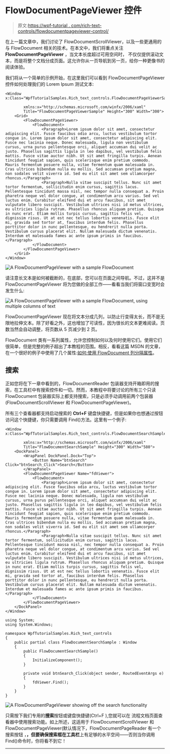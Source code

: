 # FlowDocumentPageViewer 控件

> 原文:[https://wpf-tutorial . com/rich-text-controls/flowdocumentpageviewer-control/](https://wpf-tutorial.com/rich-text-controls/flowdocumentpageviewer-control/)

在上一篇文章中，我们讨论了 FlowDocumentScrollViewer，以及一些更通用的与 FlowDocument 相关的技术。在本文中，我们将重点关注 **FlowDocumentPageViewer** ，当文本长度超过可用空间时， 不仅仅提供滚动文本，而是将整个文档分成页面。这允许你从一页导航到另一页，给你一种更像书的阅读体验。

我们将从一个简单的示例开始，在这里我们可以看到 FlowDocumentPageViewer 控件如何处理我们的 Lorem Ipsum 测试文本:

```
<Window x:Class="WpfTutorialSamples.Rich_text_controls.FlowDocumentPageViewerSample"

        xmlns:x="http://schemas.microsoft.com/winfx/2006/xaml"
        Title="FlowDocumentPageViewerSample" Height="300" Width="300">
    <Grid>
        <FlowDocumentPageViewer>
            <FlowDocument>
                <Paragraph>Lorem ipsum dolor sit amet, consectetur adipiscing elit. Fusce faucibus odio arcu, luctus vestibulum tortor congue in. Lorem ipsum dolor sit amet, consectetur adipiscing elit. Fusce nec lacinia neque. Donec malesuada, ligula non vestibulum cursus, urna purus pellentesque orci, aliquet accumsan dui velit ac justo. Phasellus sagittis ligula in leo dapibus, vel vestibulum felis mattis. Fusce vitae auctor nibh. Ut sit amet fringilla turpis. Aenean tincidunt feugiat sapien, quis scelerisque enim pretium commodo. Mauris fermentum posuere nulla, vitae fermentum quam malesuada in. Cras ultrices bibendum nulla eu mollis. Sed accumsan pretium magna, non sodales velit viverra id. Sed eu elit sit amet sem ullamcorper rhoncus.</Paragraph>
                <Paragraph>Nulla vitae suscipit tellus. Nunc sit amet tortor fermentum, sollicitudin enim cursus, sagittis lacus. Pellentesque tincidunt massa nisl, nec tempor nulla consequat a. Proin pharetra neque vel dolor congue, at condimentum arcu varius. Sed vel luctus enim. Curabitur eleifend dui et arcu faucibus, sit amet vulputate libero suscipit. Vestibulum ultrices nisi id metus ultrices, eu ultricies ligula rutrum. Phasellus rhoncus aliquam pretium. Quisque in nunc erat. Etiam mollis turpis cursus, sagittis felis vel, dignissim risus. Ut at est nec tellus lobortis venenatis. Fusce elit mi, gravida sed tortor at, faucibus interdum felis. Phasellus porttitor dolor in nunc pellentesque, eu hendrerit nulla porta. Vestibulum cursus placerat elit. Nullam malesuada dictum venenatis. Interdum et malesuada fames ac ante ipsum primis in faucibus.</Paragraph>
            </FlowDocument>
        </FlowDocumentPageViewer>
    </Grid>
</Window>
```

![](../Images/d4ed09535c4d6e73da53fa009b7b679e.png "A FlowDocumentPageViewer with a sample FlowDocument")

请注意长文本是如何被截断的，在底部，您可以在页面之间导航。不过，这并不是 FlowDocumentPageViewer 将为您做的全部工作——看看当我们将窗口变宽时会发生什么:

![](../Images/b76469794e108d8c9a1eb9be8e778054.png "A FlowDocumentPageViewer with a sample FlowDocument, using multiple columns of text") <input type="hidden" name="IL_IN_ARTICLE">

FlowDocumentPageViewer 现在将文本分成几列，以防止行变得太长，而不是无限地拉伸文本。除了好看之外，这也增加了可读性，因为很长的文本更难阅读。页数当然会自动调整，将页数从 5 页减少到 2 页。

FlowDocument 类有一系列属性，允许您控制如何以及何时使用它们。使用它们很简单，但是完整的例子超出了本教程的范围。相反，看看这篇 MSDN 的文章，在一个很好的例子中使用了几个属性:[如何:使用 FlowDocument 列分隔属性](http://msdn.microsoft.com/en-us/library/ms752350.aspx)。

## 搜索

正如您将在下一章中看到的，FlowDocumentReader 包装器支持开箱即用的搜索，在工具栏中有搜索控件和一切。然而，本教程中将要讨论的所有三个只读 FlowDocument 包装器实际上都支持搜索，只是必须手动调用前两个包装器(FlowDocumentScrollViewer 和 FlowDocumentPageViewer)。

所有三个查看器都支持启动搜索的 **Ctrl+F** 键盘快捷键，但是如果你也想通过按钮 访问这个快捷键，你只需要调用 Find()方法。这里有一个例子:

```
<Window x:Class="WpfTutorialSamples.Rich_text_controls.FlowDocumentSearchSample"

        xmlns:x="http://schemas.microsoft.com/winfx/2006/xaml"
        Title="FlowDocumentSearchSample" Height="300" Width="580">
    <DockPanel>
        <WrapPanel DockPanel.Dock="Top">
            <Button Name="btnSearch" Click="btnSearch_Click">Search</Button>
        </WrapPanel>
        <FlowDocumentPageViewer Name="fdViewer">
            <FlowDocument>
                <Paragraph>Lorem ipsum dolor sit amet, consectetur adipiscing elit. Fusce faucibus odio arcu, luctus vestibulum tortor congue in. Lorem ipsum dolor sit amet, consectetur adipiscing elit. Fusce nec lacinia neque. Donec malesuada, ligula non vestibulum cursus, urna purus pellentesque orci, aliquet accumsan dui velit ac justo. Phasellus sagittis ligula in leo dapibus, vel vestibulum felis mattis. Fusce vitae auctor nibh. Ut sit amet fringilla turpis. Aenean tincidunt feugiat sapien, quis scelerisque enim pretium commodo. Mauris fermentum posuere nulla, vitae fermentum quam malesuada in. Cras ultrices bibendum nulla eu mollis. Sed accumsan pretium magna, non sodales velit viverra id. Sed eu elit sit amet sem ullamcorper rhoncus.</Paragraph>
                <Paragraph>Nulla vitae suscipit tellus. Nunc sit amet tortor fermentum, sollicitudin enim cursus, sagittis lacus. Pellentesque tincidunt massa nisl, nec tempor nulla consequat a. Proin pharetra neque vel dolor congue, at condimentum arcu varius. Sed vel luctus enim. Curabitur eleifend dui et arcu faucibus, sit amet vulputate libero suscipit. Vestibulum ultrices nisi id metus ultrices, eu ultricies ligula rutrum. Phasellus rhoncus aliquam pretium. Quisque in nunc erat. Etiam mollis turpis cursus, sagittis felis vel, dignissim risus. Ut at est nec tellus lobortis venenatis. Fusce elit mi, gravida sed tortor at, faucibus interdum felis. Phasellus porttitor dolor in nunc pellentesque, eu hendrerit nulla porta. Vestibulum cursus placerat elit. Nullam malesuada dictum venenatis. Interdum et malesuada fames ac ante ipsum primis in faucibus.</Paragraph>
            </FlowDocument>
        </FlowDocumentPageViewer>
    </DockPanel>
</Window>
```

```
using System;
using System.Windows;

namespace WpfTutorialSamples.Rich_text_controls
{
	public partial class FlowDocumentSearchSample : Window
	{
		public FlowDocumentSearchSample()
		{
			InitializeComponent();
		}

		private void btnSearch_Click(object sender, RoutedEventArgs e)
		{
			fdViewer.Find();
		}
	}
}
```

![](../Images/e0f0d81e20d34364c83d3571125e0e71.png "A FlowDocumentPageViewer showing off the search functionality")

只需按下我们专用的**搜索**按钮或键盘快捷键(Ctrl+F ),您就可以在 流程文档页面查看器中使用搜索功能。如上所述，这适用于 FlowDocumentScrollViewer 和 FlowDocumentPageViewer(默认情况下，FlowDocumentPageReader 有一个搜索按钮 ，**，但要确保搜索框在工具栏**上有足够的水平空间——否则当你调用 Find()命令时，你将看不到它！

* * *